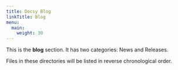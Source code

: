```yaml
---
title: Docsy Blog
linkTitle: Blog
menu:
  main:
    weight: 30
---
```

This is the **blog** section. It has two categories: News and Releases.

Files in these directories will be listed in reverse chronological order.